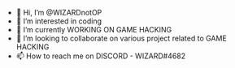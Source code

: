 - 👋 Hi, I’m @WIZARDnotOP
- 👀 I’m interested in coding
- 🌱 I’m currently WORKING ON GAME HACKING
- 💞️ I’m looking to collaborate on various project related to GAME HACKING
- 📫 How to reach me on DISCORD - WIZARD#4682

<!---
WIZARDnotOP/WIZARDnotOP is a ✨ special ✨ repository because its `README.md` (this file) appears on your GitHub profile.
You can click the Preview link to take a look at your changes.
--->
